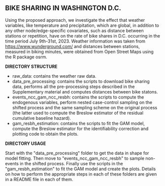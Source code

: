 ## BIKE SHARING IN WASHINGTON D.C.

Using the proposed approach, we investigate the effect that weather variables, like temperature
and precipitation, which are global, in addition to any other node/edge-specific
covariates, such as distance between stations or repetition, have on the rate of
bike shares in D.C. occurring in the time period July 9th-31st, 2023. Weather information was taken from https://www.wunderground.com/ and distances between
stations, measured in biking minutes, were obtained from Open Street Maps
using the R package osrm. 

__DIRECTORY STRUCTURE__

- raw_data: contains the weather raw data.
- data_pre_processing:  contains the scripts to download bike sharing data, performs all the pre-processing steps described in the Supplementary material and computes distances between bike statons.
- events_ncc_gam_ncc_resbh: contains the scripts to compute the endogenous variables, perform nested case-control sampling on the shifted process and the same sampling scheme on the original process (the latter used to compute the Breslow estimator of the residual cumulative baseline hazard).
- gam_resbh_estimation: contains the scripts to fit the GAM model, compute the Breslow estimator for the identifiability correction and plotting code to obtain the plots.

__DIRECTORY USAGE__

Start with the "data_pre_processing" folder to get the data in shape for model fitting. Then move to "events_ncc_gam_ncc_resbh" to sample non-events in the shifted process. Finally use the scripts in the "gam_resbh_estimation" to fit the GAM model and create the plots. Details on how to perform the appropriate steps in each of these folders are given in a README file in each of them.
